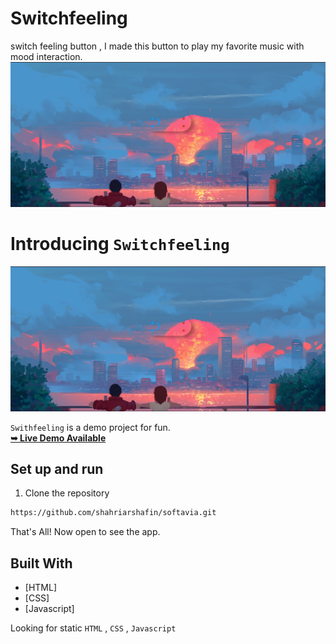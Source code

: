 # Switchfeeling
switch feeling button , I made this button to play my favorite music with mood interaction.
![Switchfeeling Demoss](./music/preview.png " ssdemo")


# Introducing `Switchfeeling`

<p align="center">
    <img src="./music/preview.png" alt="Logo" width="" height="">
</p>

`Swithfeeling` is a demo project for fun.
<br />
 <a href="https://arifbudiprayoga.github.io/Switchfeeling/"><strong>➥ Live Demo Available </strong></a>
<br />
## Set up and run

1. Clone the repository

```bash
https://github.com/shahriarshafin/softavia.git
```

That's All! Now open  to see the app.

## Built With

- [HTML]
- [CSS]
- [Javascript]

Looking for static `HTML` , `CSS` , `Javascript` 
